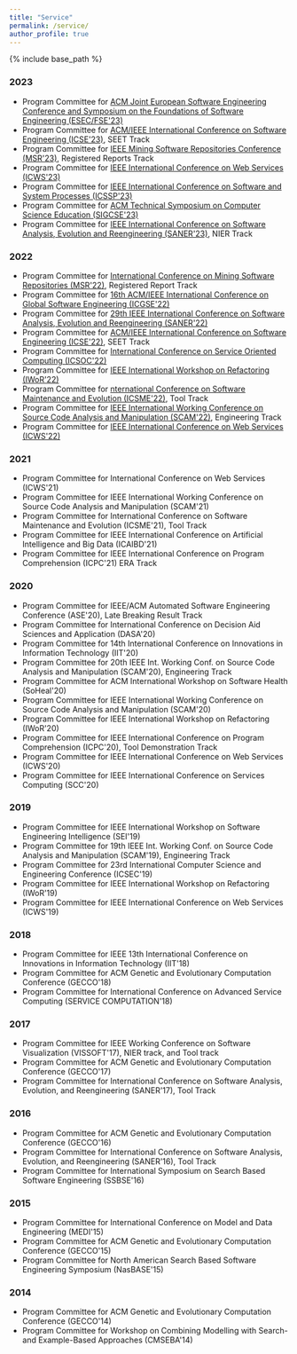 ```yaml
---
title: "Service"
permalink: /service/
author_profile: true
---
```


{% include base_path %}


### 2023
- Program Committee for [ACM Joint European Software Engineering Conference and Symposium on the Foundations of Software Engineering (ESEC/FSE'23)](https://conf.researchr.org/home/fse-2023)
- Program Committee for [ACM/IEEE International Conference on Software Engineering (ICSE'23)](https://conf.researchr.org/home/icse-2023), SEET Track
- Program Committee for [IEEE Mining Software Repositories Conference (MSR'23)](https://conf.researchr.org/home/msr-2023), Registered Reports Track
- Program Committee for [IEEE International Conference on Web Services (ICWS'23)](https://conferences.computer.org/icws/2023/)
- Program Committee for [IEEE International Conference on Software and System Processes (ICSSP'23)](https://conf.researchr.org/home/icssp-2023)
- Program Committee for [ACM Technical Symposium on Computer Science Education (SIGCSE'23)](https://sigcse2023.sigcse.org/)
- Program Committee for [IEEE International Conference on Software Analysis, Evolution and Reengineering (SANER'23)](https://saner2023.must.edu.mo/), NIER Track

### 2022
- Program Committee for [International Conference on Mining Software Repositories (MSR'22)](https://conf.researchr.org/home/msr-2022), Registered Report Track
- Program Committee for [16th ACM/IEEE International Conference on Global Software Engineering (ICGSE'22)](https://resources.sei.cmu.edu/news-events/events/icssp/)
- Program Committee for [29th IEEE International Conference on Software Analysis, Evolution and Reengineering (SANER'22)](https://saner2022.uom.gr/)
- Program Committee for [ACM/IEEE International Conference on Software Engineering (ICSE'22)](https://conf.researchr.org/home/icse-2022), SEET Track
- Program Committee for [International Conference on Service Oriented Computing (ICSOC'22)](https://icsoc2022.spilab.es/)
- Program Committee for [IEEE International Workshop on Refactoring (IWoR'22)](https://iwor.github.io/iwor2022/)
- Program Committee for [nternational Conference on Software Maintenance and Evolution (ICSME'22)](https://cyprusconferences.org/icsme2022/), Tool Track
- Program Committee for [IEEE International Working Conference on Source Code Analysis and Manipulation (SCAM'22)](https://www.ieee-scam.org/2022/), Engineering Track
- Program Committee for [IEEE International Conference on Web Services (ICWS'22)](https://conferences.computer.org/icws/2022/)

### 2021
- Program Committee for International Conference on Web Services (ICWS'21)
- Program Committee for IEEE International Working Conference on Source Code Analysis and Manipulation (SCAM'21)
- Program Committee for International Conference on Software Maintenance and Evolution (ICSME'21), Tool Track
- Program Committee for IEEE International Conference on Artificial Intelligence and Big Data (ICAIBD'21)
- Program Committee for IEEE International Conference on Program Comprehension (ICPC'21) ERA Track

### 2020
- Program Committee for IEEE/ACM Automated Software Engineering Conference (ASE'20), Late Breaking Result Track
- Program Committee for International Conference on Decision Aid Sciences and Application (DASA'20)
- Program Committee for 14th International Conference on Innovations in Information Technology (IIT'20)
- Program Committee for 20th IEEE Int. Working Conf. on Source Code Analysis and Manipulation (SCAM'20), Engineering Track
- Program Committee for ACM International Workshop on Software Health (SoHeal'20)
- Program Committee for IEEE International Working Conference on Source Code Analysis and Manipulation (SCAM'20)
- Program Committee for IEEE International Workshop on Refactoring (IWoR'20)
- Program Committee for IEEE International Conference on Program Comprehension (ICPC'20), Tool Demonstration Track
- Program Committee for IEEE International Conference on Web Services (ICWS'20)
- Program Committee for IEEE International Conference on Services Computing (SCC'20)

### 2019
- Program Committee for IEEE International Workshop on Software Engineering Intelligence (SEI'19)
- Program Committee for 19th IEEE Int. Working Conf. on Source Code Analysis and Manipulation (SCAM'19), Engineering Track
- Program Committee for 23rd International Computer Science and Engineering Conference (ICSEC'19)
- Program Committee for IEEE International Workshop on Refactoring (IWoR'19)
- Program Committee for IEEE International Conference on Web Services (ICWS'19)

### 2018
- Program Committee for IEEE 13th International Conference on Innovations in Information Technology (IIT'18)
- Program Committee for ACM Genetic and Evolutionary Computation Conference (GECCO'18)
- Program Committee for International Conference on Advanced Service Computing (SERVICE COMPUTATION'18)

### 2017
- Program Committee for IEEE Working Conference on Software Visualization (VISSOFT'17), NIER track, and Tool track
- Program Committee for ACM Genetic and Evolutionary Computation Conference (GECCO'17)
- Program Committee for International Conference on Software Analysis, Evolution, and Reengineering (SANER'17), Tool Track

### 2016
- Program Committee for ACM Genetic and Evolutionary Computation Conference (GECCO'16)
- Program Committee for International Conference on Software Analysis, Evolution, and Reengineering (SANER'16), Tool Track
- Program Committee for International Symposium on Search Based Software Engineering (SSBSE'16)

### 2015
- Program Committee for International Conference on Model and Data Engineering (MEDI'15)
- Program Committee for ACM Genetic and Evolutionary Computation Conference (GECCO'15)
- Program Committee for North American Search Based Software Engineering Symposium (NasBASE'15)


### 2014
- Program Committee for ACM Genetic and Evolutionary Computation Conference (GECCO'14)
- Program Committee for Workshop on Combining Modelling with Search- and Example-Based Approaches (CMSEBA'14)
